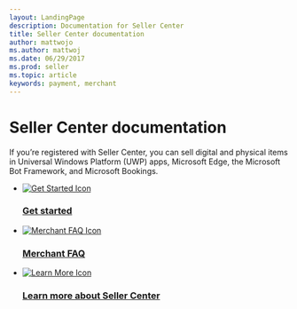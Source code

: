 ```yaml
---
layout: LandingPage
description: Documentation for Seller Center
title: Seller Center documentation
author: mattwojo
ms.author: mattwoj
ms.date: 06/29/2017
ms.prod: seller
ms.topic: article
keywords: payment, merchant
---
```


# Seller Center documentation
If you’re registered with Seller Center, you can sell digital and physical items in Universal Windows Platform (UWP) apps, Microsoft Edge, the Microsoft Bot Framework, and Microsoft Bookings.

<ul class="panelContent cardsFTitle">
    <li>
        <a href="./get-started.md">
        <div class="cardSize">
            <div class="cardPadding">
                <div class="card">
                    <div class="cardImageOuter">
                        <div class="cardImage">
                            <img src="/media/common/i_get-started.svg" alt="Get Started Icon" />
                        </div>
                    </div>
                    <div class="cardText">
                        <h3>Get started</h3>
                    </div>
                </div>
            </div>
        </div>
        </a>
    </li>
    <li>
        <a href="./merchant-faq.md">
        <div class="cardSize">
            <div class="cardPadding">
                <div class="card">
                    <div class="cardImageOuter">
                        <div class="cardImage">
                            <img src="/media/common/i_support.svg" alt="Merchant FAQ Icon" />
                        </div>
                    </div>
                    <div class="cardText">
                        <h3>Merchant FAQ</h3>
                    </div>
                </div>
            </div>
        </div>
        </a>
    </li>
    <li>
        <a href="//seller.microsoft.com/seller">
        <div class="cardSize">
            <div class="cardPadding">
                <div class="card">
                    <div class="cardImageOuter">
                        <div class="cardImage">
                            <img src="/media/common/i_benefits.svg" alt="Learn More Icon" />
                        </div>
                    </div>
                    <div class="cardText">
                        <h3>Learn more about Seller Center</h3>
                    </div>
                </div>
            </div>
        </div>
        </a>
    </li>
  </ul>
